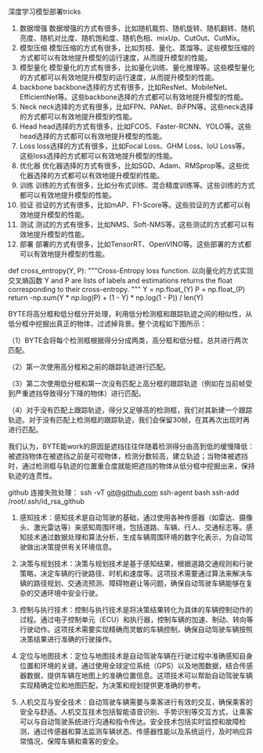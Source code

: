 深度学习模型部署tricks
1. 数据增强
数据增强的方式有很多，比如随机裁剪、随机旋转、随机翻转、随机亮度、随机对比度、随机饱和度、随机色相、mixUp、CutOut、CutMix。
2. 模型压缩
模型压缩的方式有很多，比如剪枝、量化、蒸馏等。这些模型压缩的方式都可以有效地提升模型的运行速度，从而提升模型的性能。
3. 模型量化
模型量化的方式有很多，比如量化训练、量化推理等。这些模型量化的方式都可以有效地提升模型的运行速度，从而提升模型的性能。
2. backbone
backbone选择的方式有很多，比如ResNet、MobileNet、EfficientNet等。这些backbone选择的方式都可以有效地提升模型的性能。
3. Neck
neck选择的方式有很多，比如FPN、PANet、BiFPN等。这些neck选择的方式都可以有效地提升模型的性能。
4. Head
head选择的方式有很多，比如FCOS、Faster-RCNN、YOLO等。这些head选择的方式都可以有效地提升模型的性能。
5. Loss
loss选择的方式有很多，比如Focal Loss、GHM Loss、IoU Loss等。这些loss选择的方式都可以有效地提升模型的性能。
6. 优化器
优化器选择的方式有很多，比如SGD、Adam、RMSprop等。这些优化器选择的方式都可以有效地提升模型的性能。
7. 训练
训练的方式有很多，比如分布式训练、混合精度训练等。这些训练的方式都可以有效地提升模型的性能。
8. 验证
验证的方式有很多，比如mAP、F1-Score等。这些验证的方式都可以有效地提升模型的性能。
9. 测试
测试的方式有很多，比如NMS、Soft-NMS等。这些测试的方式都可以有效地提升模型的性能。
10. 部署
部署的方式有很多，比如TensorRT、OpenVINO等。这些部署的方式都可以有效地提升模型的性能。


def cross_entropy(Y, P):
    """Cross-Entropy loss function.
    以向量化的方式实现交叉熵函数
    Y and P are lists of labels and estimations
    returns the float corresponding to their cross-entropy.
    """
    Y = np.float_(Y)
    P = np.float_(P)
    return -np.sum(Y * np.log(P) + (1 - Y) * np.log(1 - P)) / len(Y)

BYTE将高分框和低分框分开处理，利用低分检测框和跟踪轨迹之间的相似性，从低分框中挖掘出真正的物体，过滤掉背景。整个流程如下图所示：

（1）BYTE会将每个检测框根据得分分成两类，高分框和低分框，总共进行两次匹配。

（2）第一次使用高分框和之前的跟踪轨迹进行匹配。

（3）第二次使用低分框和第一次没有匹配上高分框的跟踪轨迹（例如在当前帧受到严重遮挡导致得分下降的物体）进行匹配。

（4）对于没有匹配上跟踪轨迹，得分又足够高的检测框，我们对其新建一个跟踪轨迹。对于没有匹配上检测框的跟踪轨迹，我们会保留30帧，在其再次出现时再进行匹配。

我们认为，BYTE能work的原因是遮挡往往伴随着检测得分由高到低的缓慢降低：被遮挡物体在被遮挡之前是可视物体，检测分数较高，建立轨迹；当物体被遮挡时，通过检测框与轨迹的位置重合度就能把遮挡的物体从低分框中挖掘出来，保持轨迹的连贯性。


github 连接失败处理：
ssh -vT git@github.com
ssh-agent bash
ssh-add /root/.ssh/id_rsa_github


1. 感知技术：感知技术是自动驾驶的基础，通过使用各种传感器（如雷达、摄像头、激光雷达等）来感知周围环境，包括道路、车辆、行人、交通标志等。感知技术通过数据处理和算法分析，生成车辆周围环境的数字化表示，为自动驾驶做出决策提供有关环境信息。

2. 决策与规划技术：决策与规划技术是基于感知结果，根据道路交通规则和行驶策略，决定车辆的行驶路径、时机和速度等。这项技术需要通过算法来解决车辆的路径规划、交通流预测、障碍物避让等问题，确保自动驾驶车辆能够在复杂的交通环境中安全行驶。

3. 控制与执行技术：控制与执行技术是将决策结果转化为具体的车辆控制动作的过程。通过电子控制单元（ECU）和执行器，控制车辆的加速、制动、转向等行驶动作。这项技术需要实现精确而灵敏的车辆控制，确保自动驾驶车辆按照决策结果进行准确的行驶操作。

4. 定位与地图技术：定位与地图技术是自动驾驶车辆在行驶过程中准确感知自身位置和环境的关键。通过使用全球定位系统（GPS）以及地图数据，结合传感器数据，提供车辆在地图上的准确位置信息。这项技术可以帮助自动驾驶车辆实现精确定位和地图匹配，为决策和规划提供更准确的参考。

5. 人机交互与安全技术：自动驾驶车辆需要与乘客进行有效的交互，确保乘客的安全与舒适。人机交互技术包括智能语音识别、手势识别等交互方式，让乘客可以与自动驾驶系统进行沟通和指令传达。安全技术包括实时监控和故障检测，通过传感器和算法监测车辆状态、传感器性能以及系统运行，及时响应异常情况，保障车辆和乘客的安全。
